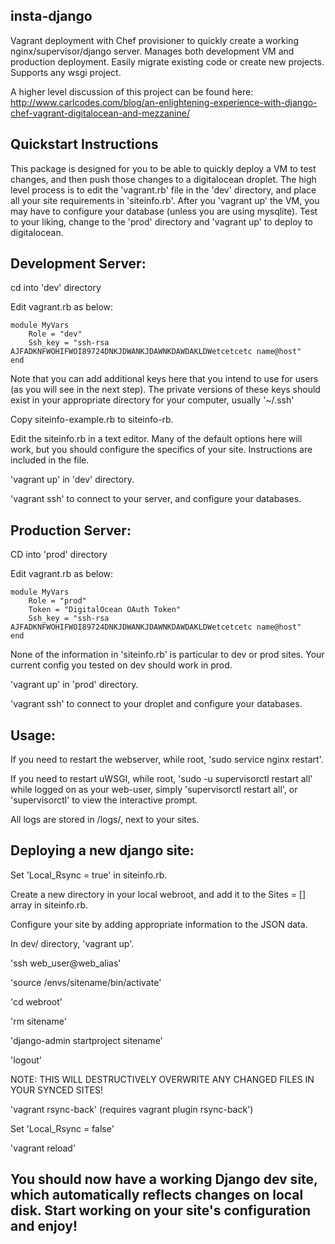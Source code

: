insta-django
-
Vagrant deployment with Chef provisioner to quickly create a working nginx/supervisor/django server. Manages both development VM and production deployment. Easily migrate existing code or create new projects. Supports any wsgi project.

A higher level discussion of this project can be found here:
http://www.carlcodes.com/blog/an-enlightening-experience-with-django-chef-vagrant-digitalocean-and-mezzanine/

Quickstart Instructions
--------------------------------------------

This package is designed for you to be able to quickly deploy a VM to test changes, and then push those changes to a digitalocean droplet. The high level process is to edit the 'vagrant.rb' file in the 'dev' directory, and place all your site requirements in 'siteinfo.rb'.
After you 'vagrant up' the VM, you may have to configure your database (unless you are using mysqlite). Test to your liking, change to the 'prod' directory and 'vagrant up' to deploy to digitalocean.

Development Server:
--------------------------------------------

cd into 'dev' directory

Edit vagrant.rb as below:

	module MyVars
		Role = "dev"
		Ssh_key = "ssh-rsa AJFADKNFWOHIFWOI89724DNKJDWANKJDAWNKDAWDAKLDWetcetcetc name@host"
	end

Note that you can add additional keys here that you intend to use for users (as you will see in the next step). The private versions of these keys should exist in your appropriate directory for your computer, usually '~/.ssh'

Copy siteinfo-example.rb to siteinfo-rb.

Edit the siteinfo.rb in a text editor. Many of the default options here will work, but you should configure the specifics of your site. Instructions are included in the file.

'vagrant up' in 'dev' directory.

'vagrant ssh' to connect to your server, and configure your databases.

Production Server:
--------------------------------------------

CD into 'prod' directory

Edit vagrant.rb as below:

	module MyVars
		Role = "prod"
		Token = "DigitalOcean OAuth Token"
		Ssh_key = "ssh-rsa AJFADKNFWOHIFWOI89724DNKJDWANKJDAWNKDAWDAKLDWetcetcetc name@host"
	end

None of the information in 'siteinfo.rb' is particular to dev or prod sites. Your current config you tested on dev should work in prod.

'vagrant up' in 'prod' directory.

'vagrant ssh' to connect to your droplet and configure your databases.

Usage:
--------------------------------------------

If you need to restart the webserver, while root, 'sudo service nginx restart'.

If you need to restart uWSGI, while root, 'sudo -u supervisorctl restart all' while logged on as your web-user, simply 'supervisorctl restart all', or 'supervisorctl' to view the interactive prompt.

All logs are stored in /logs/, next to your sites.

Deploying a new django site:
--------------------------------------------

Set 'Local_Rsync = true' in siteinfo.rb.

Create a new directory in your local webroot, and add it to the Sites = [] array in siteinfo.rb.

Configure your site by adding appropriate information to the JSON data.

In dev/ directory, 'vagrant up'. 

'ssh web_user@web_alias'

'source /envs/sitename/bin/activate'

'cd webroot'

'rm sitename'

'django-admin startproject sitename'

'logout'

NOTE: THIS WILL DESTRUCTIVELY OVERWRITE ANY CHANGED FILES IN YOUR SYNCED SITES!

'vagrant rsync-back' (requires vagrant plugin rsync-back')

Set 'Local_Rsync = false'

'vagrant reload'


You should now have a working Django dev site, which automatically reflects changes on local disk. Start working on your site's configuration and enjoy!
-------------------------------------------

